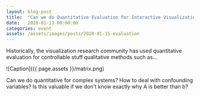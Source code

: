 ```yaml
---
layout: blog-post
title:  "Can we do Quantitative Evaluation for Interactive Visualization Systems?"
date:   2020-01-13 08:00:00
categories: event
assets: /assets/images/posts/2020-01-15-evaluation
---
```




Historically, the visualization research community has used quantitative evaluation for controllable stuff 
qualitative methods such as... 


![Caption]({{ page.assets }}/matrix.png)



Can we do quantitative for complex systems? 
How to deal with confounding variables? 
Is this valuable if we don't know exactly why A is better than b? 
